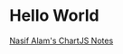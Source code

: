<html>
  
  <h1> Hello World </h1>
  <a href="ab.html">Nasif Alam's ChartJS Notes</a> <br>
  
  </html>
